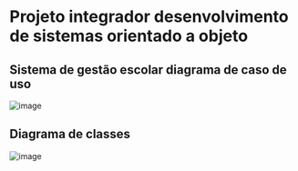 # Projeto integrador desenvolvimento de sistemas orientado a objeto
## Sistema de gestão escolar diagrama de caso de uso 
![image](https://github.com/geovanepaz/projeto-integrador-orientado-objeto/assets/16936418/8f75a725-669f-428e-9a54-8dbb5b20f45d)


## Diagrama de classes 
![image](https://github.com/geovanepaz/projeto-integrador-orientado-objeto/assets/16936418/ee8852aa-efd1-46f1-b468-6ea5fd8be2f0)




